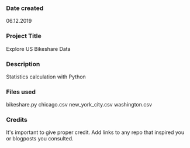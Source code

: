 ### Date created
06.12.2019

### Project Title
Explore US Bikeshare Data

### Description
Statistics calculation with Python

### Files used
bikeshare.py
chicago.csv
new_york_city.csv
washington.csv

### Credits
It's important to give proper credit. Add links to any repo that inspired you or blogposts you consulted.

